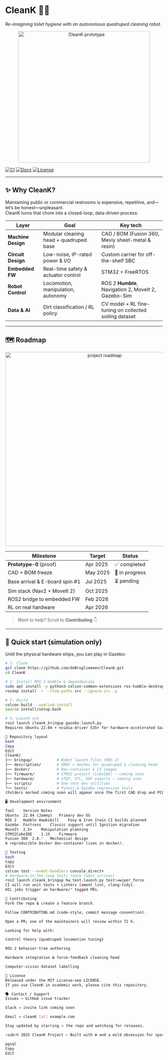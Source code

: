 # CleanK 🚽🤖
*Re-imagining toilet hygiene with an autonomous quadruped cleaning robot.*

<div align="center">
  <img src="https://github.com/user-attachments/assets/348a2adb-43c8-42e4-980f-0514747ec650" width="420" alt="CleanK prototype">
</div>

[![CI](https://img.shields.io/badge/build-coming--soon-lightgrey?logo=githubactions)](#) 
[![Docs](https://img.shields.io/badge/docs-0%25-lightgrey?logo=readthedocs)](#) 
[![License](https://img.shields.io/badge/license-MIT-green)](#license)

---

## ✨ Why CleanK?

Maintaining public or commercial restrooms is expensive, repetitive, and—let’s be honest—unpleasant.  
CleanK turns that chore into a closed-loop, data-driven process:

| Layer | Goal | Key tech |
|-------|------|----------|
| **Machine Design** | Modular cleaning head + quadruped base | CAD / BOM (Fusion 360, Meviy sheet-metal & resin) |
| **Circuit Design** | Low-noise, IP-rated power & I/O | Custom carrier for off-the-shelf SBC |
| **Embedded FW** | Real-time safety & actuator control | STM32 + FreeRTOS |
| **Robot Control** | Locomotion, manipulation, autonomy | ROS 2 **Humble**, Navigation 2, MoveIt 2, Gazebo-Sim |
| **Data & AI** | Dirt classification / RL policy | CV model + RL fine-tuning on collected soiling dataset |

---

## 🗺 Roadmap

<div align="center">
  <img src="https://github.com/user-attachments/assets/5e59aa33-6540-440b-a1e4-caa9e8eae2fa" width="620" alt="project roadmap">
</div>

| Milestone | Target | Status |
|-----------|--------|--------|
| **Prototype-0** (proof) | Apr 2025 | ✅ completed |
| CAD + BOM freeze | May 2025 | 🔄 in progress |
| Base arrival & E-board spin #1 | Jul 2025 | ⏳ pending |
| Sim stack (Nav2 + MoveIt 2) | Oct 2025 | |
| ROS2 bridge to embedded FW | Feb 2026 | |
| RL on real hardware | Apr 2026 | |

> *Want to help?* Scroll to **Contributing** 👇

---

## 🔧 Quick start (simulation only)

Until the physical hardware ships, you can play in Gazebo:

```bash
# 1. Clone
git clone https://github.com/deBroglieeeen/CleanK.git
cd CleanK

# 2. Install ROS 2 Humble & dependencies
sudo apt install -y python3-colcon-common-extensions ros-humble-desktop-full
rosdep install -r --from-paths src --ignore-src -y

# 3. Build
colcon build --symlink-install
source install/setup.bash

# 4. Launch sim
ros2 launch cleank_bringup gazebo.launch.py
Requires Ubuntu 22.04 + nvidia-driver 535+ for hardware-accelerated Gazebo rendering.

📂 Repository layout
bash
Copy
Edit
CleanK/
├── bringup/           # Robot launch files (ROS 2)
├── description/       # URDF + meshes for quadruped & cleaning head
├── docker/            # Dev-container & CI images
├── firmware/          # STM32 project (CubeIDE) – coming soon
├── hardware/          # STEP, STL, DXF exports – coming soon
├── scripts/           # One-shot dev utilities
└── tests/             # Pytest & Gazebo regression tests
(Folders marked coming soon will appear once the first CAD drop and PCB spin are published.)

🖥️ Development environment

Tool	Version	Notes
Ubuntu	22.04 (Jammy)	Primary dev OS
ROS 2	Humble Hawksbill	Foxy & Iron Irwin CI builds planned
Gazebo	Fortress	Classic support until Ignition migration
MoveIt	2.5+	Manipulation planning
STM32CubeIDE	1.15	Firmware
Fusion 360	2.0.*	Mechanical design
A reproducible Docker dev-container lives in docker/.

🧪 Testing
bash
Copy
Edit
colcon test --event-handlers console_direct+
# Hardware-in-the-loop tests (once robot arrives)
ros2 launch cleank_bringup hw_test.launch.py test:=wiper_force
CI will run unit tests + Linters (ament_lint, clang-tidy).
HIL jobs trigger on hardware/* tagged PRs.

🙌 Contributing
Fork the repo & create a feature branch.

Follow CONTRIBUTING.md (code-style, commit message convention).

Open a PR; one of the maintainers will review within 72 h.

Looking for help with:

Control theory (quadruped locomotion tuning)

ROS 2 behavior-tree authoring

Hardware integration & force-feedback cleaning head

Computer-vision dataset labelling

📜 License
Released under the MIT License—see LICENSE.
If you use CleanK in academic work, please cite this repository.

🗣 Contact / Support
Issues → GitHub issue tracker

Slack → invite link coming soon

Email → cleanK [at] example.com

Stay updated by starring ⭐ the repo and watching for releases.

<sub>© 2025 CleanK Project — Built with ❤️ and a mild obsession for sparkling tile floors.</sub>

pgsql
Copy
Edit
